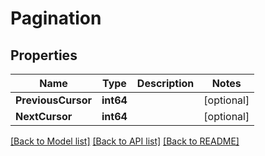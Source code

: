# Pagination

## Properties

Name | Type | Description | Notes
------------ | ------------- | ------------- | -------------
**PreviousCursor** | **int64** |  | [optional] 
**NextCursor** | **int64** |  | [optional] 

[[Back to Model list]](../README.md#documentation-for-models) [[Back to API list]](../README.md#documentation-for-api-endpoints) [[Back to README]](../README.md)


